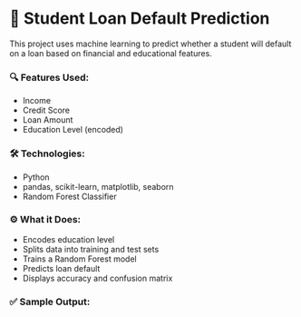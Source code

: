 # 🎯 Student Loan Default Prediction

This project uses machine learning to predict whether a student will default on a loan based on financial and educational features.

### 🔍 Features Used:
- Income
- Credit Score
- Loan Amount
- Education Level (encoded)

### 🛠️ Technologies:
- Python
- pandas, scikit-learn, matplotlib, seaborn
- Random Forest Classifier

### ⚙️ What it Does:
- Encodes education level
- Splits data into training and test sets
- Trains a Random Forest model
- Predicts loan default
- Displays accuracy and confusion matrix

### ✅ Sample Output:

